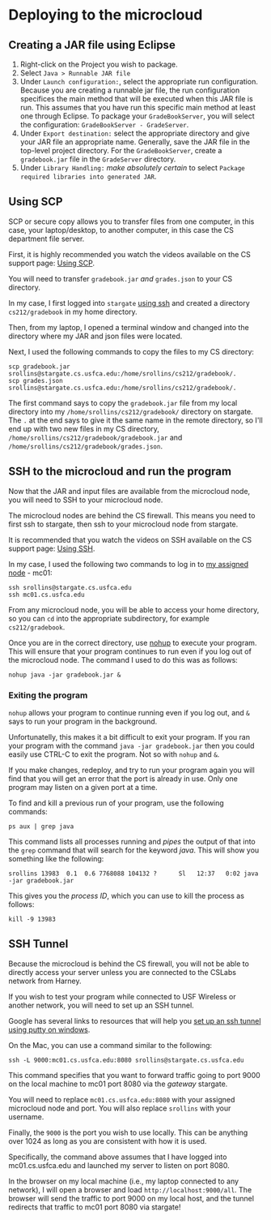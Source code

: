 Deploying to the microcloud
===========================

## Creating a JAR file using Eclipse

1. Right-click on the Project you wish to package.
2. Select `Java > Runnable JAR file`
3. Under `Launch configuration:`, select the appropriate run configuration. Because you are creating a runnable jar file, the run configuration specifices the main method that will be executed when this JAR file is run. This assumes that you have run this specific main method at least one through Eclipse. To package your `GradeBookServer`, you will select the configuration: `GradeBookServer - GradeServer`.
4. Under `Export destination:` select the appropriate directory and give your JAR file an appropriate name. Generally, save the JAR file in the top-level project directory. For the `GradeBookServer`, create a `gradebook.jar` file in the `GradeServer` directory.
5. Under `Library Handling:` *make absolutely certain* to select `Package required libraries into generated JAR`.

## Using SCP

SCP or secure copy allows you to transfer files from one computer, in this case, your laptop/desktop, to another computer, in this case the CS department file server.

First, it is highly recommended you watch the videos available on the CS support page: [Using SCP](http://www.cs.usfca.edu/support.html#ftp).

You will need to transfer `gradebook.jar` *and* `grades.json` to your CS directory.

In my case, I first logged into `stargate` [using ssh](http://www.cs.usfca.edu/support.html#login) and created a directory `cs212/gradebook` in my home directory.

Then, from my laptop, I opened a terminal window and changed into the directory where my JAR and json files were located.

Next, I used the following commands to copy the files to my CS directory:

```
scp gradebook.jar srollins@stargate.cs.usfca.edu:/home/srollins/cs212/gradebook/.
scp grades.json srollins@stargate.cs.usfca.edu:/home/srollins/cs212/gradebook/.
```

The first command says to copy the `gradebook.jar` file from my local directory into my `/home/srollins/cs212/gradebook/` directory on stargate. The `.` at the end says to give it the same name in the remote directory, so I'll end up with two new files in my CS directory, `/home/srollins/cs212/gradebook/gradebook.jar` and `/home/srollins/cs212/gradebook/grades.json`.

## SSH to the microcloud and run the program

Now that the JAR and input files are available from the microcloud node, you will need to SSH to your microcloud node.

The microcloud nodes are behind the CS firewall. This means you need to first ssh to stargate, then ssh to your microcloud node from stargate.

It is recommended that you watch the videos on SSH available on the CS support page: [Using SSH](http://www.cs.usfca.edu/support.html#login).

In my case, I used the following two commands to log in to [my assigned node](https://github.com/CS212-S16/lectures/blob/master/notes/mcassignments.md) - mc01:

```
ssh srollins@stargate.cs.usfca.edu
ssh mc01.cs.usfca.edu
```

From any microcloud node, you will be able to access your home directory, so you can `cd` into the appropriate subdirectory, for example `cs212/gradebook`.

Once you are in the correct directory, use [nohup](https://en.wikipedia.org/wiki/Nohup) to execute your program. This will ensure that your program continues to run even if you log out of the microcloud node. The command I used to do this was as follows:

``` 
nohup java -jar gradebook.jar &
```

### Exiting the program

`nohup` allows your program to continue running even if you log out, and `&` says to run your program in the background. 

Unfortunatelly, this makes it a bit difficult to exit your program. If you ran your program with the command `java -jar gradebook.jar` then you could easily use CTRL-C to exit the program. Not so with `nohup` and `&`.

If you make changes, redeploy, and try to run your program again you will find that you will get an error that the port is already in use. Only one program may listen on a given port at a time.

To find and kill a previous run of your program, use the following commands:

```
ps aux | grep java
```

This command lists all processes running and *pipes* the output of that into the `grep` command that will search for the keyword *java*. This will show you something like the following:

```
srollins 13983  0.1  0.6 7768088 104132 ?      Sl   12:37   0:02 java -jar gradebook.jar
```

This gives you the *process ID*, which you can use to kill the process as follows:

```
kill -9 13983
```

## SSH Tunnel

Because the microcloud is behind the CS firewall, you will not be able to directly access your server unless you are connected to the CSLabs network from Harney.

If you wish to test your program while connected to USF Wireless or another network, you will need to set up an SSH tunnel.

Google has several links to resources that will help you [set up an ssh tunnel using putty on windows](https://www.google.com/search?q=putty+ssh+tunnel&oq=putty+ssh+tunnel&aqs=chrome..69i57j0l5.4199j0j7&sourceid=chrome&es_sm=91&ie=UTF-8).

On the Mac, you can use a command similar to the following:

```
ssh -L 9000:mc01.cs.usfca.edu:8080 srollins@stargate.cs.usfca.edu
```

This command specifies that you want to forward traffic going to port 9000 on the local machine to mc01 port 8080 via the *gateway* stargate.

You will need to replace `mc01.cs.usfca.edu:8080` with your assigned microcloud node and port. You will also replace `srollins` with your username.

Finally, the `9000` is the port you wish to use locally. This can be anything over 1024 as long as you are consistent with how it is used.

Specifically, the command above assumes that I have logged into mc01.cs.usfca.edu and launched my server to listen on port 8080. 

In the browser on my local machine (i.e., my laptop connected to any network), I will open a browser and load `http://localhost:9000/all`. The browser will send the traffic to port 9000 on my local host, and the tunnel redirects that traffic to mc01 port 8080 via stargate!
